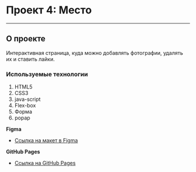 # Проект 4: Место
--------------------------------------------------------------

## О проекте

Интерактивная страница, куда можно добавлять фотографии, удалять их и ставить лайки.

### Используемые технологии

1. HTML5
2. CSS3
3. java-script
4. Flex-box
5. Форма
6. popap

**Figma**

* [Ссылка на макет в Figma](https://www.figma.com/file/StZjf8HnoeLdiXS7dYrLAh/JavaScript.-Sprint-4)

**GitHub Pages**

* [Ссылка на GitHub Pages](https://petr-abakumow.github.io/Mesto/.)

